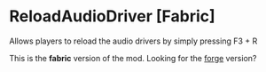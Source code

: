 # ReloadAudioDriver [Fabric]
Allows players to reload the audio drivers by simply pressing F3 + R

This is the **fabric** version of the mod. Looking for the [forge](https://github.com/CJMinecraft01/ReloadAudioDriver) version?
